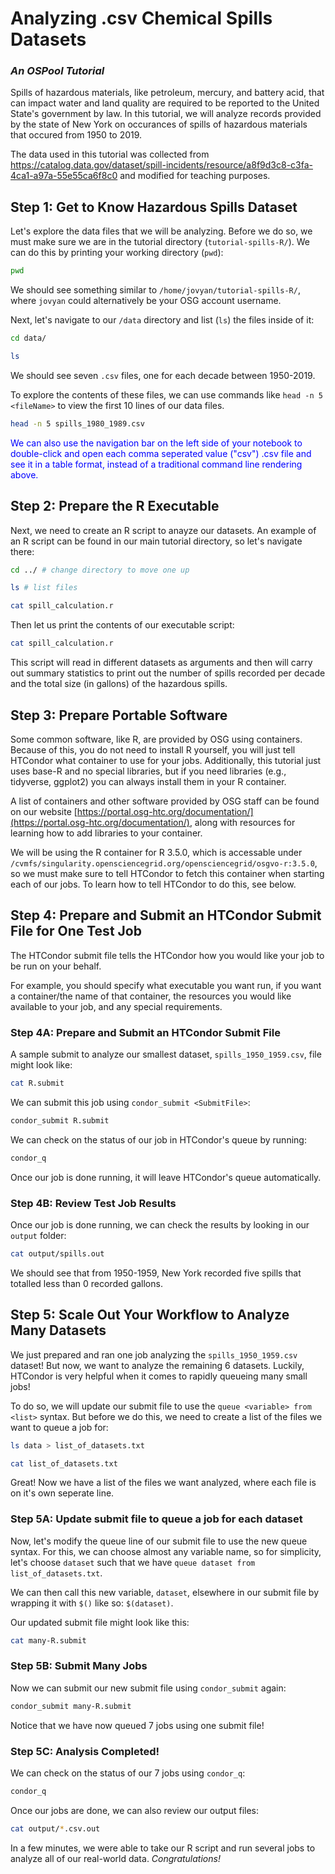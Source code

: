 # Analyzing .csv Chemical Spills Datasets 
### <i>An OSPool Tutorial</i>

Spills of hazardous materials, like petroleum, mercury, and battery acid, that can impact water and land quality are required to be reported to the United State's government by law. In this tutorial, we will analyze records provided by the state of New York on occurances of spills of hazardous materials that occured from 1950 to 2019.

The data used in this tutorial was collected from https://catalog.data.gov/dataset/spill-incidents/resource/a8f9d3c8-c3fa-4ca1-a97a-55e55ca6f8c0 and modified for teaching purposes. 

## Step 1: Get to Know Hazardous Spills Dataset

Let's explore the data files that we will be analyzing. Before we do so, we must make sure we are in the tutorial directory (`tutorial-spills-R/`). We can do this by printing your working directory (`pwd`): 


```bash
pwd
```

We should see something similar to `/home/jovyan/tutorial-spills-R/`, where `jovyan` could alternatively be your OSG account username. 

Next, let's navigate to our `/data` directory and list (`ls`) the files inside of it: 


```bash
cd data/
```


```bash
ls
```

We should see seven `.csv` files, one for each decade between 1950-2019.

To explore the contents of these files, we can use commands like `head -n 5 <fileName>` to view the first 10 lines of our data files. 


```bash
head -n 5 spills_1980_1989.csv  
```

<span style="color:blue">We can also use the navigation bar on the left side of your notebook to double-click and open each comma seperated value ("csv") .csv file and see it in a table format, instead of a traditional command line rendering above.</span>

## Step 2: Prepare the R Executable

Next, we need to create an R script to anayze our datasets. An example of an R script can be found in our main tutorial directory, so let's navigate there: 


```bash
cd ../ # change directory to move one up
```


```bash
ls # list files
```


```bash
cat spill_calculation.r
```

Then let us print the contents of our executable script: 


```bash
cat spill_calculation.r
```

This script will read in different datasets as arguments and then will carry out summary statistics to print out the number of spills recorded per decade and the total size (in gallons) of the hazardous spills.

## Step 3: Prepare Portable Software

Some common software, like R, are provided by OSG using containers. Because of this, you do not need to install R yourself, you will just tell HTCondor what container to use for your jobs. Additionally, this tutorial just uses base-R and no special libraries, but if you need libraries (e.g., tidyverse, ggplot2) you can always install them in your R container. 

A list of containers and other software provided by OSG staff can be found on our website [https://portal.osg-htc.org/documentation/](https://portal.osg-htc.org/documentation/), along with resources for learning how to add libraries to your container. 

We will be using the R container for R 3.5.0, which is accessable under `/cvmfs/singularity.opensciencegrid.org/opensciencegrid/osgvo-r:3.5.0`, so we must make sure to tell HTCondor to fetch this container when starting each of our jobs. To learn how to tell HTCondor to do this, see below. 

## Step 4: Prepare and Submit an HTCondor Submit File for One Test Job

The HTCondor submit file tells the HTCondor how you would like your job to be run on your behalf.

For example, you should specify what executable you want run, if you want a container/the name of that container, the resources you would like available to your job, and any special requirements. 

### Step 4A: Prepare and Submit an HTCondor Submit File

A sample submit to analyze our smallest dataset, `spills_1950_1959.csv`, file might look like: 


```bash
cat R.submit
```

We can submit this job using `condor_submit <SubmitFile>`:


```bash
condor_submit R.submit
```

We can check on the status of our job in HTCondor's queue by running: 


```bash
condor_q
```

Once our job is done running, it will leave HTCondor's queue automatically. 

### Step 4B: Review Test Job Results

Once our job is done running, we can check the results by looking in our `output` folder: 


```bash
cat output/spills.out
```

We should see that from 1950-1959, New York recorded five spills that totalled less than 0 recorded gallons. 

## Step 5: Scale Out Your Workflow to Analyze Many Datasets

We just prepared and ran one job analyzing the `spills_1950_1959.csv` dataset! But now, we want to analyze the remaining 6 datasets. Luckily, HTCondor is very helpful when it comes to rapidly queueing many small jobs!

To do so, we will update our submit file to use the `queue <variable> from <list>` syntax. But before we do this, we need to create a list of the files we want to queue a job for:  


```bash
ls data > list_of_datasets.txt
```


```bash
cat list_of_datasets.txt
```

Great! Now we have a list of the files we want analyzed, where each file is on it's own seperate line. 

### Step 5A: Update submit file to queue a job for each dataset

Now, let's modify the queue line of our submit file to use the new queue syntax. For this, we can choose almost any variable name, so for simplicity, let's choose `dataset` such that we have `queue dataset from list_of_datasets.txt`. 

We can then call this new variable, `dataset`, elsewhere in our submit file by wrapping it with `$()` like so: `$(dataset)`. 

Our updated submit file might look like this: 


```bash
cat many-R.submit
```

### Step 5B: Submit Many Jobs

Now we can submit our new submit file using `condor_submit` again:


```bash
condor_submit many-R.submit
```

Notice that we have now queued 7 jobs using one submit file!

### Step 5C: Analysis Completed!

We can check on the status of our 7 jobs using `condor_q`:


```bash
condor_q
```

Once our jobs are done, we can also review our output files:


```bash
cat output/*.csv.out
```

In a few minutes, we were able to take our R script and run several jobs to analyze all of our real-world data. <i>Congratulations!</i>
